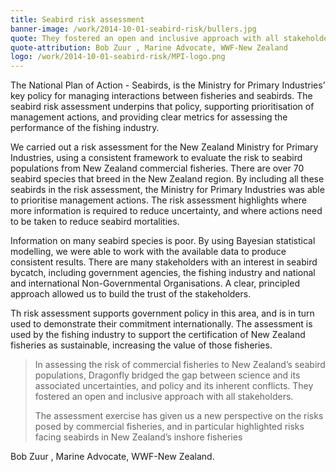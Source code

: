 ```yaml
---
title: Seabird risk assessment
banner-image: /work/2014-10-01-seabird-risk/bullers.jpg
quote: They fostered an open and inclusive approach with all stakeholders
quote-attribution: Bob Zuur , Marine Advocate, WWF-New Zealand
logo: /work/2014-10-01-seabird-risk/MPI-logo.png
---
```


The National Plan of Action - Seabirds, is the Ministry for Primary Industries’ key policy for
managing interactions between fisheries and seabirds. The seabird risk assessment underpins that policy, supporting
prioritisation of management actions, and providing clear metrics for assessing the performance of the fishing industry.
<!--more-->


We carried out a risk assessment for the New Zealand Ministry for Primary Industries, using a consistent
framework to evaluate the risk to seabird populations from New Zealand commercial fisheries. There are over 70 seabird
species that breed in the New Zealand region. By including all these seabirds in the
risk assessment,  the Ministry for Primary Industries was able to prioritise management actions. The risk assessment highlights
where more information is required to reduce uncertainty, and where actions need to be taken to reduce seabird mortalities.

Information on many seabird species is poor. By using Bayesian statistical modelling, we were able to work with 
the available data to produce consistent results. There are many stakeholders with an interest in seabird
bycatch, including government agencies, the fishing industry and national and international Non-Governmental Organisations.
A clear, principled approach allowed us to build the trust of the stakeholders.

Th risk assessment supports government policy in this area, and is in turn used to demonstrate their commitment internationally. The assessment
is used by the fishing industry to support the certification of New Zealand fisheries as sustainable, increasing the value of those fisheries.


> In assessing the risk of commercial fisheries to New Zealand’s seabird populations, 
> Dragonfly bridged the gap between science and its associated uncertainties, and policy 
> and its inherent conflicts. They fostered an open and inclusive approach with all stakeholders.
>
> The assessment exercise has given us a new perspective on the risks posed by commercial fisheries, and in particular highlighted risks facing seabirds in New Zealand’s inshore fisheries

Bob Zuur , Marine Advocate, WWF-New Zealand.


